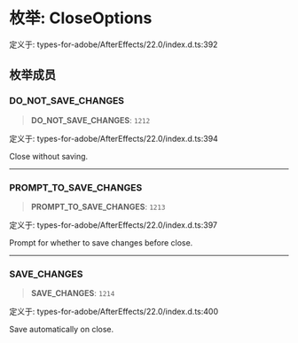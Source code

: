 # 枚举: CloseOptions

定义于: types-for-adobe/AfterEffects/22.0/index.d.ts:392

## 枚举成员

### DO\_NOT\_SAVE\_CHANGES

> **DO\_NOT\_SAVE\_CHANGES**: `1212`

定义于: types-for-adobe/AfterEffects/22.0/index.d.ts:394

Close without saving.

***

### PROMPT\_TO\_SAVE\_CHANGES

> **PROMPT\_TO\_SAVE\_CHANGES**: `1213`

定义于: types-for-adobe/AfterEffects/22.0/index.d.ts:397

Prompt for whether to save changes before close.

***

### SAVE\_CHANGES

> **SAVE\_CHANGES**: `1214`

定义于: types-for-adobe/AfterEffects/22.0/index.d.ts:400

Save automatically on close.
